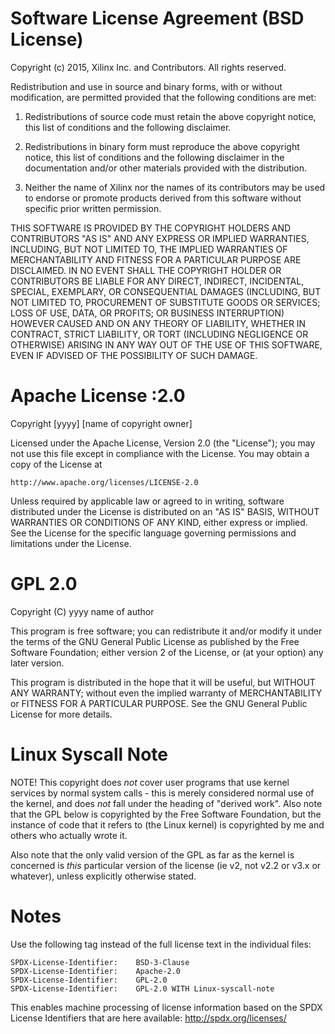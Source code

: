 Software License Agreement (BSD License)
========================================

Copyright (c) 2015, Xilinx Inc. and Contributors. All rights reserved.

Redistribution and use in source and binary forms, with or without
modification, are permitted provided that the following conditions are met:

1. Redistributions of source code must retain the above copyright notice,
   this list of conditions and the following disclaimer.

2. Redistributions in binary form must reproduce the above copyright notice,
   this list of conditions and the following disclaimer in the documentation
   and/or other materials provided with the distribution.

3. Neither the name of Xilinx nor the names of its contributors may be used
   to endorse or promote products derived from this software without
   specific prior written permission.

THIS SOFTWARE IS PROVIDED BY THE COPYRIGHT HOLDERS AND CONTRIBUTORS "AS IS"
AND ANY EXPRESS OR IMPLIED WARRANTIES, INCLUDING, BUT NOT LIMITED TO, THE
IMPLIED WARRANTIES OF MERCHANTABILITY AND FITNESS FOR A PARTICULAR PURPOSE
ARE DISCLAIMED. IN NO EVENT SHALL THE COPYRIGHT HOLDER OR CONTRIBUTORS BE
LIABLE FOR ANY DIRECT, INDIRECT, INCIDENTAL, SPECIAL, EXEMPLARY, OR
CONSEQUENTIAL DAMAGES (INCLUDING, BUT NOT LIMITED TO, PROCUREMENT OF
SUBSTITUTE GOODS OR SERVICES; LOSS OF USE, DATA, OR PROFITS; OR BUSINESS
INTERRUPTION) HOWEVER CAUSED AND ON ANY THEORY OF LIABILITY, WHETHER IN
CONTRACT, STRICT LIABILITY, OR TORT (INCLUDING NEGLIGENCE OR OTHERWISE)
ARISING IN ANY WAY OUT OF THE USE OF THIS SOFTWARE, EVEN IF ADVISED OF THE
POSSIBILITY OF SUCH DAMAGE.

Apache License :2.0
========================================

Copyright [yyyy] [name of copyright owner]

Licensed under the Apache License, Version 2.0 (the "License");
you may not use this file except in compliance with the License.
You may obtain a copy of the License at

    http://www.apache.org/licenses/LICENSE-2.0

Unless required by applicable law or agreed to in writing, software
distributed under the License is distributed on an "AS IS" BASIS,
WITHOUT WARRANTIES OR CONDITIONS OF ANY KIND, either express or implied.
See the License for the specific language governing permissions and
limitations under the License.

GPL 2.0
========================================

Copyright (C) yyyy  name of author

This program is free software; you can redistribute it and/or
modify it under the terms of the GNU General Public License
as published by the Free Software Foundation; either version 2
of the License, or (at your option) any later version.

This program is distributed in the hope that it will be useful,
but WITHOUT ANY WARRANTY; without even the implied warranty of
MERCHANTABILITY or FITNESS FOR A PARTICULAR PURPOSE.  See the
GNU General Public License for more details.

Linux Syscall Note
========================================

NOTE! This copyright does *not* cover user programs that use kernel services by normal system calls - this is merely considered normal use of the kernel, and does *not* fall under the heading of "derived work". Also note that the GPL below is copyrighted by the Free Software Foundation, but the instance of code that it refers to (the Linux kernel) is copyrighted by me and others who actually wrote it.

Also note that the only valid version of the GPL as far as the kernel is concerned is _this_ particular version of the license (ie v2, not v2.2 or v3.x or whatever), unless explicitly otherwise stated.

Notes
=========================================
Use the following tag instead of the full license text in the individual files:

    SPDX-License-Identifier:    BSD-3-Clause
    SPDX-License-Identifier:    Apache-2.0
    SPDX-License-Identifier:    GPL-2.0
    SPDX-License-Identifier:    GPL-2.0 WITH Linux-syscall-note

This enables machine processing of license information based on the SPDX
License Identifiers that are here available: http://spdx.org/licenses/
